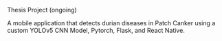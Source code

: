 Thesis Project (ongoing)

A mobile application that detects durian diseases in Patch Canker using a custom YOLOv5 CNN Model, Pytorch, Flask, and React Native.
